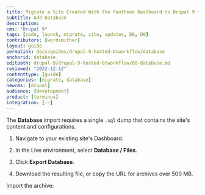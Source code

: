 ```yaml
---
title: Migrate a Site Created With the Pantheon Dashboard to Drupal 9 + Build Tools
subtitle: Add Database
description: 
cms: "Drupal 9"
tags: [code, launch, migrate, site, updates, D8, D9]
contributors: [wordsmither]
layout: guide
permalink: docs/guides/drupal-9-hosted-btworkflow/database
anchorid: database
editpath: drupal-9/drupal-9-hosted-btworkflow/08-database.md
reviewed: "2022-12-12"
contenttype: [guide]
categories: [migrate, database]
newcms: [drupal]
audience: [development]
product: [terminus]
integration: [--]
---
```


The **Database** import requires a single `.sql` dump that contains the site's content and configurations.

1. Navigate to your existing site's Dashboard.

1. In the Live environment, select **<span class="fa fa-server"></span> Database / Files**.

1. Click **Export Database**.

1. Download the resulting file, or copy the URL for archives over 500 MB.

Import the archive:

<Partial file="drupal-9/migrate-add-database-part2.md" />
